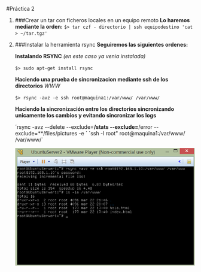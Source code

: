 #Práctica 2

1. ###Crear un tar con ficheros locales en un equipo remoto
	**Lo haremos mediante la orden:**
	`$> tar czf - directorio | ssh equipodestino 'cat > ~/tar.tgz'`

2. ###Instalar la herramienta rsync
	**Seguiremos las siguientes ordenes:**
	
	**Instalando RSYNC** *(en este caso ya venia instalada)*

	`$> sudo apt-get install rsync`

	**Haciendo una prueba de sincronizacion mediante ssh de los directorios** *WWW*

	`$> rsync -avz -e ssh root@maquina1:/var/www/ /var/www/`
	
	**Haciendo la sincronización entre los directorios sincronizando unicamente los cambios y evitando sincronizar los logs**
	
	´rsync -avz --delete --exclude=**/stats --exclude=**/error --exclude=**/files/pictures -e ´
	´ssh -l root" root@maquina1:/var/www/ /var/www/`

	![Imagen 2.4](Capturas/2.4__.png "Práctica 2.4")
	
